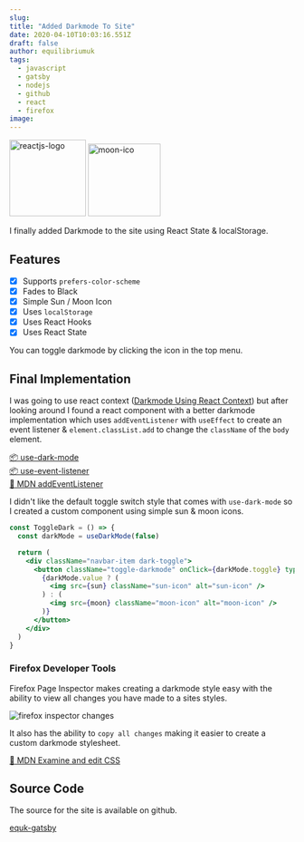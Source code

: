 ```yaml
---
slug:
title: "Added Darkmode To Site"
date: 2020-04-10T10:03:16.551Z
draft: false
author: equilibriumuk
tags:
  - javascript
  - gatsby
  - nodejs
  - github
  - react
  - firefox
image:
---
```


<p class="text-center"><img class="inline reactjs_logo" src="/media/logos/reactsq.svg" alt="reactjs-logo" width="135px"> <img class="inline" src="/media/icons/moon_y.svg" alt="moon-ico" width="128px"></p>

I finally added Darkmode to the site using React State & localStorage.

## Features

- [x] Supports `prefers-color-scheme`
- [x] Fades to Black
- [x] Simple Sun / Moon Icon
- [x] Uses `localStorage`
- [x] Uses React Hooks
- [x] Uses React State

You can toggle darkmode by clicking the icon in the top menu.

## Final Implementation

I was going to use react context (<a href="/2020/04/08/darkmode-using-react-context" aria-label="View Article" target="_blank" rel="noopener noreferrer">Darkmode Using React Context</a>) but after looking around I found a react component with a better darkmode implementation which uses `addEventListener` with `useEffect` to create an event listener & `element.classList.add` to change the `className` of the `body` element.

<a href="https://github.com/donavon/use-dark-mode" aria-label="View on GitHub" target="_blank" rel="noopener noreferrer">📦 use-dark-mode</a><br/>
<a href="https://github.com/donavon/use-event-listener" aria-label="View on GitHub" target="_blank" rel="noopener noreferrer">📦 use-event-listener</a><br/>
<a href="https://developer.mozilla.org/en-US/docs/Web/API/EventTarget/addEventListener" aria-label="View Article on MDN" target="_blank" rel="noopener noreferrer">📝 MDN addEventListener</a>

I didn't like the default toggle switch style that comes with `use-dark-mode` so I created a custom component using simple sun & moon icons.

```jsx
const ToggleDark = () => {
  const darkMode = useDarkMode(false)

  return (
    <div className="navbar-item dark-toggle">
      <button className="toggle-darkmode" onClick={darkMode.toggle} type="submit">
        {darkMode.value ? (
          <img src={sun} className="sun-icon" alt="sun-icon" />
        ) : (
          <img src={moon} className="moon-icon" alt="moon-icon" />
        )}
      </button>
    </div>
  )
}
```

### Firefox Developer Tools

Firefox Page Inspector makes creating a darkmode style easy with the ability to view all changes you have made to a sites styles.

<p class="text-center"><img src="/media/images/firefox_css_changes.png" alt="firefox inspector changes"></p>

It also has the ability to `copy all changes` making it easier to create a custom darkmode stylesheet.

<a href="https://developer.mozilla.org/en-US/docs/Tools/Page_Inspector/How_to/Examine_and_edit_CSS" aria-label="View Article on MDN" target="_blank" rel="noopener noreferrer">📝 MDN Examine and edit CSS</a>

## Source Code

The source for the site is available on github.

<a class="github" href="https://github.com/equk/equk-gatsby" aria-label="View on GitHub" target="_blank" rel="noopener noreferrer"><i class="fa fa-github"></i> equk-gatsby</a>
